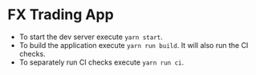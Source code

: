 # FX Trading App

* To start the dev server execute `yarn start`.
* To build the application execute `yarn run build`. It will also run the CI checks.
* To separately run CI checks execute `yarn run ci`.